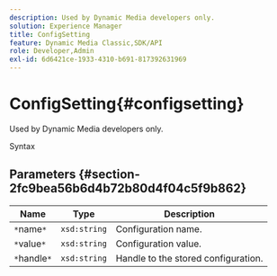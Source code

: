 ```yaml
---
description: Used by Dynamic Media developers only.
solution: Experience Manager
title: ConfigSetting
feature: Dynamic Media Classic,SDK/API
role: Developer,Admin
exl-id: 6d6421ce-1933-4310-b691-817392631969
---
```

# ConfigSetting{#configsetting}

Used by Dynamic Media developers only.

 Syntax 

## Parameters {#section-2fc9bea56b6d4b72b80d4f04c5f9b862}

|  Name  | Type  | Description  |
|---|---|---|
|  `*`name`*`  | `xsd:string`  | Configuration name.  |
|  `*`value`*`  | `xsd:string`  | Configuration value.  |
|  `*`handle`*`  | `xsd:string`  | Handle to the stored configuration.  |
